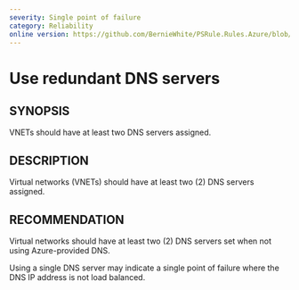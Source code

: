 ```yaml
---
severity: Single point of failure
category: Reliability
online version: https://github.com/BernieWhite/PSRule.Rules.Azure/blob/master/docs/rules/en/Azure.VNET.SingleDNS.md
---
```


# Use redundant DNS servers

## SYNOPSIS

VNETs should have at least two DNS servers assigned.

## DESCRIPTION

Virtual networks (VNETs) should have at least two (2) DNS servers assigned.

## RECOMMENDATION

Virtual networks should have at least two (2) DNS servers set when not using Azure-provided DNS.

Using a single DNS server may indicate a single point of failure where the DNS IP address is not load balanced.
